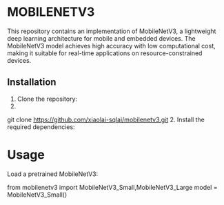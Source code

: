 # MOBILENETV3
This repository contains an implementation of MobileNetV3, a lightweight deep learning architecture for mobile and embedded devices. The MobileNetV3 model achieves high accuracy with low computational cost, making it suitable for real-time applications on resource-constrained devices.
## Installation
1. Clone the repository:
2. 
git clone https://github.com/xiaolai-sqlai/mobilenetv3.git
2. Install the required dependencies:
# Usage
Load a pretrained MobileNetV3:

from mobilenetv3 import MobileNetV3_Small,MobileNetV3_Large
model = MobileNetV3_Small()

